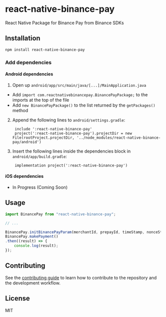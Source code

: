 # react-native-binance-pay

React Native Package for Binance Pay from Binance SDKs

## Installation

```sh
npm install react-native-binance-pay
```

### Add dependencies

#### Android dependencies

1. Open up `android/app/src/main/java/[...]/MainApplication.java`

- Add `import com.reactnativebinancepay.BinancePayPackage;` to the imports at the top of the file
- Add `new BinancePayPackage()` to the list returned by the `getPackages()` method

2. Append the following lines to `android/settings.gradle`:
   ```
    include ':react-native-binance-pay'
    project(':react-native-binance-pay').projectDir = new File(rootProject.projectDir, '../node_modules/react-native-binance-pay/android')
   ```
3. Insert the following lines inside the dependencies block in `android/app/build.gradle`:
   ```
    implementation project(':react-native-binance-pay')
   ```

#### iOS dependencies

- In Progress (Coming Soon)

## Usage

```js
import BinancePay from "react-native-binance-pay";

// ...

BinancePay.initBinancePayParam(merchantId, prepayId, timeStamp, nonceStr, certSn, sign);
BinancePay.makePayment()
.then((result) => {
    console.log(result);
});
```

## Contributing

See the [contributing guide](CONTRIBUTING.md) to learn how to contribute to the repository and the development workflow.

## License

MIT
